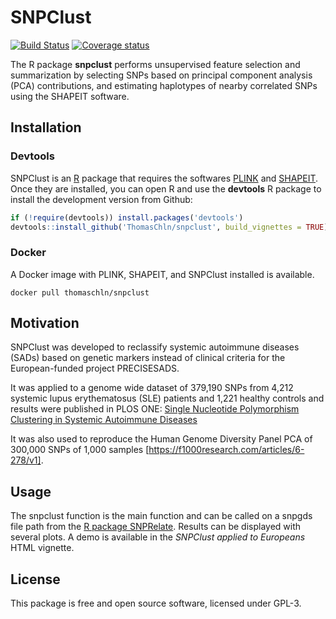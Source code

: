 # SNPClust

[![Build Status](https://travis-ci.org/thomaschln/snpclust.svg)](https://travis-ci.org/thomaschln/snpclust)
[![Coverage status](https://codecov.io/gh/thomaschln/snpclust/branch/master/graph/badge.svg)](https://codecov.io/github/thomaschln/snpclust)

The R package **snpclust** performs unsupervised feature selection and summarization by selecting SNPs based on principal component analysis (PCA) contributions, and estimating haplotypes of nearby correlated SNPs using the SHAPEIT software.

## Installation

### Devtools

SNPClust is an [R](https://cran.r-project.org/) package that requires the softwares [PLINK](http://zzz.bwh.harvard.edu/plink/download.shtml) and [SHAPEIT](https://mathgen.stats.ox.ac.uk/genetics_software/shapeit/shapeit.html#download).
Once they are installed, you can open R and use the **devtools** R package to install the development version from Github:
```r
if (!require(devtools)) install.packages('devtools')
devtools::install_github('ThomasChln/snpclust', build_vignettes = TRUE)
```

### Docker

A Docker image with PLINK, SHAPEIT, and SNPClust installed is available.

```
docker pull thomaschln/snpclust
```

## Motivation

SNPClust was developed to reclassify systemic autoimmune diseases (SADs) based on genetic markers instead of clinical criteria for the European-funded project PRECISESADS.

It was applied to a genome wide dataset of 379,190 SNPs from 4,212 systemic lupus erythematosus (SLE) patients and 1,221 healthy controls and results were published in PLOS ONE: [Single Nucleotide Polymorphism Clustering in Systemic Autoimmune Diseases](https://journals.plos.org/plosone/article?id=10.1371/journal.pone.0160270)

It was also used to reproduce the Human Genome Diversity Panel PCA of 300,000 SNPs of 1,000 samples [https://f1000research.com/articles/6-278/v1].

## Usage

The snpclust function is the main function and can be called on a snpgds file path from the [R package SNPRelate](http://www.bioconductor.org/packages/release/bioc/html/SNPRelate.html).
Results can be displayed with several plots. A demo is available in the *SNPClust applied to Europeans* HTML vignette.

## License

This package is free and open source software, licensed under GPL-3.

